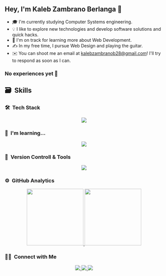 ## Hey, I'm Kaleb Zambrano Berlanga 👋

- 🎓  I'm currently studying Computer Systems engineering.
- 💡  I like to explore new technologies and develop software solutions and quick hacks.
- 🌱  I'm on track for learning more about Web Development.
- ✍️  In my free time, I pursue Web Design and playing the guitar.
- ✉️  You can shoot me an email at kalebzambranob28@gmail.com! I'll try to respond as soon as I can.

### No experiences yet 🥲 
## 🗃 &nbsp;Skills
### 🛠 &nbsp;Tech Stack

<p align="center">
  <img src="https://skillicons.dev/icons?i=html,css,js,mysql,nodejs,react,astro,tailwind,bootstrap" />
</p>

### 📜 &nbsp;I'm learning...

<p align="center">
  <img src="https://skillicons.dev/icons?i=nextjs,ts,py,wordpress" />
</p>

### 🧰 &nbsp;Version Controll & Tools

<p align="center">
  <img src="https://skillicons.dev/icons?i=git,github,vscode,idea,pnpm,vercel,vite" />
</p>

### ⚙️ &nbsp;GitHub Analytics

<p align="center">
  <a href="https://github.com/KalZon">
    <img height="180em" src="https://github-readme-stats-eight-theta.vercel.app/api?username=KalZon&show_icons=true&theme=algolia&include_all_commits=true&count_private=true"/>
  </a>
  <a href="https://github.com/KalZon">
    <img height="180em" src="https://github-readme-stats-eight-theta.vercel.app/api/top-langs/?username=KalZon&layout=compact&langs_count=8&theme=algolia"/>
  </a>
</p>

### 🤝🏻 &nbsp;Connect with Me

<div align="center">
  <a href="https://www.linkedin.com/in/kaleb-zambrano-berlanga-2118a0300/">
    <img src="https://skillicons.dev/icons?i=linkedin" />
  </a>
  <a href="https://www.instagram.com/kal.zambrano/">
    <img src="https://skillicons.dev/icons?i=instagram" />
  </a>
  <a href="mailto:kalebzambranob28@gmail.com">
    <img src="https://skillicons.dev/icons?i=gmail" />
  </a>
</div>




